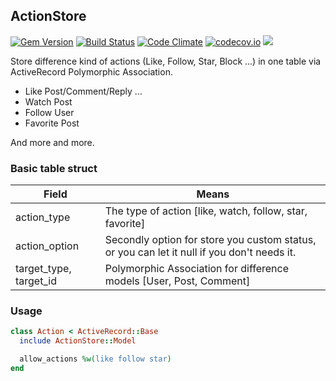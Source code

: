 ActionStore
-----------

[![Gem Version](https://badge.fury.io/rb/actionstore.svg)](https://badge.fury.io/rb/actionstore) [![Build Status](https://travis-ci.org/rails-engine/actionstore.svg)](https://travis-ci.org/rails-engine/actionstore) [![Code Climate](https://codeclimate.com/github/rails-engine/actionstore/badges/gpa.svg)](https://codeclimate.com/github/rails-engine/actionstore) [![codecov.io](https://codecov.io/github/rails-engine/actionstore/coverage.svg?branch=master)](https://codecov.io/github/rails-engine/actionstore?branch=master) [![](http://inch-ci.org/github/rails-engine/actionstore.svg?branch=master)](http://inch-ci.org/github/rails-engine/actionstore?branch=master)

Store difference kind of actions (Like, Follow, Star, Block ...) in one table via ActiveRecord Polymorphic Association.

- Like Post/Comment/Reply ...
- Watch Post
- Follow User
- Favorite Post

And more and more.

### Basic table struct

| Field | Means |
| ----- | ----- |
| action_type | The type of action [like, watch, follow, star, favorite] |
| action_option | Secondly option for store you custom status, or you can let it null if you don't needs it. |
| target_type, target_id | Polymorphic Association for difference models [User, Post, Comment] |

### Usage

```rb
class Action < ActiveRecord::Base
  include ActionStore::Model

  allow_actions %w(like follow star)
end
```